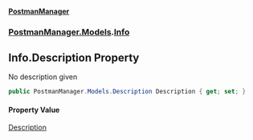 #### [PostmanManager](PostmanManager.md 'PostmanManager')
### [PostmanManager.Models](PostmanManager.md#PostmanManager.Models 'PostmanManager.Models').[Info](PostmanManager.md#PostmanManager.Models.Info 'PostmanManager.Models.Info')

## Info.Description Property

No description given

```csharp
public PostmanManager.Models.Description Description { get; set; }
```

#### Property Value
[Description](PostmanManager.md#PostmanManager.Models.Description 'PostmanManager.Models.Description')